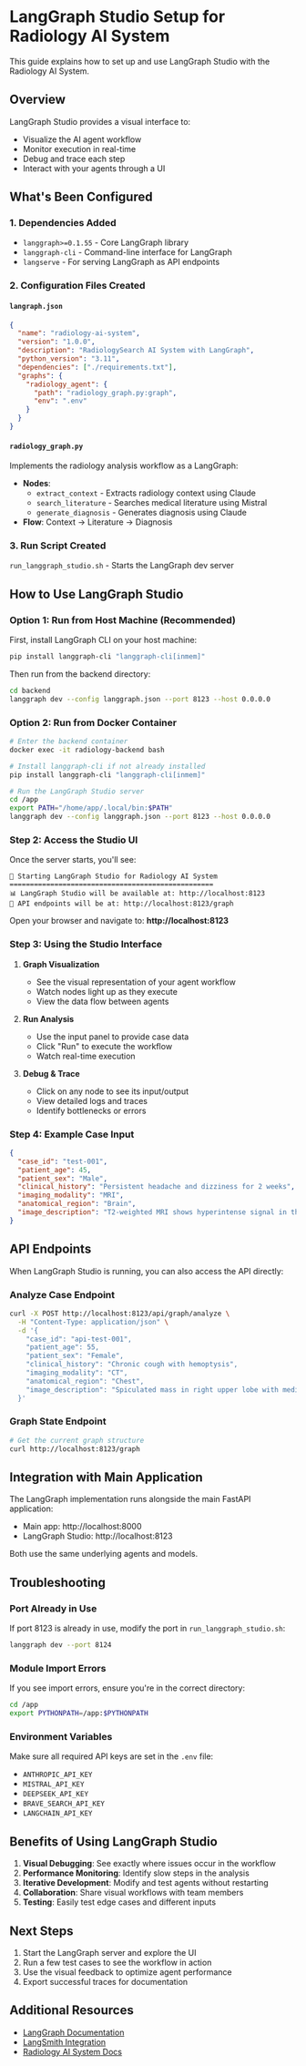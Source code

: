 # LangGraph Studio Setup for Radiology AI System

This guide explains how to set up and use LangGraph Studio with the Radiology AI System.

## Overview

LangGraph Studio provides a visual interface to:
- Visualize the AI agent workflow
- Monitor execution in real-time
- Debug and trace each step
- Interact with your agents through a UI

## What's Been Configured

### 1. **Dependencies Added**
- `langgraph>=0.1.55` - Core LangGraph library
- `langgraph-cli` - Command-line interface for LangGraph
- `langserve` - For serving LangGraph as API endpoints

### 2. **Configuration Files Created**

#### `langraph.json`
```json
{
  "name": "radiology-ai-system",
  "version": "1.0.0",
  "description": "RadiologySearch AI System with LangGraph",
  "python_version": "3.11",
  "dependencies": ["./requirements.txt"],
  "graphs": {
    "radiology_agent": {
      "path": "radiology_graph.py:graph",
      "env": ".env"
    }
  }
}
```

#### `radiology_graph.py`
Implements the radiology analysis workflow as a LangGraph:
- **Nodes**: 
  - `extract_context` - Extracts radiology context using Claude
  - `search_literature` - Searches medical literature using Mistral
  - `generate_diagnosis` - Generates diagnosis using Claude
- **Flow**: Context → Literature → Diagnosis

### 3. **Run Script Created**
`run_langgraph_studio.sh` - Starts the LangGraph dev server

## How to Use LangGraph Studio

### Option 1: Run from Host Machine (Recommended)

First, install LangGraph CLI on your host machine:
```bash
pip install langgraph-cli "langgraph-cli[inmem]"
```

Then run from the backend directory:
```bash
cd backend
langgraph dev --config langgraph.json --port 8123 --host 0.0.0.0
```

### Option 2: Run from Docker Container

```bash
# Enter the backend container
docker exec -it radiology-backend bash

# Install langgraph-cli if not already installed
pip install langgraph-cli "langgraph-cli[inmem]"

# Run the LangGraph Studio server
cd /app
export PATH="/home/app/.local/bin:$PATH"
langgraph dev --config langgraph.json --port 8123 --host 0.0.0.0
```

### Step 2: Access the Studio UI

Once the server starts, you'll see:
```
🚀 Starting LangGraph Studio for Radiology AI System
==================================================
📊 LangGraph Studio will be available at: http://localhost:8123
📝 API endpoints will be at: http://localhost:8123/graph
```

Open your browser and navigate to: **http://localhost:8123**

### Step 3: Using the Studio Interface

1. **Graph Visualization**
   - See the visual representation of your agent workflow
   - Watch nodes light up as they execute
   - View the data flow between agents

2. **Run Analysis**
   - Use the input panel to provide case data
   - Click "Run" to execute the workflow
   - Watch real-time execution

3. **Debug & Trace**
   - Click on any node to see its input/output
   - View detailed logs and traces
   - Identify bottlenecks or errors

### Step 4: Example Case Input

```json
{
  "case_id": "test-001",
  "patient_age": 45,
  "patient_sex": "Male",
  "clinical_history": "Persistent headache and dizziness for 2 weeks",
  "imaging_modality": "MRI",
  "anatomical_region": "Brain",
  "image_description": "T2-weighted MRI shows hyperintense signal in the right temporal lobe with mild mass effect"
}
```

## API Endpoints

When LangGraph Studio is running, you can also access the API directly:

### Analyze Case Endpoint
```bash
curl -X POST http://localhost:8123/api/graph/analyze \
  -H "Content-Type: application/json" \
  -d '{
    "case_id": "api-test-001",
    "patient_age": 55,
    "patient_sex": "Female",
    "clinical_history": "Chronic cough with hemoptysis",
    "imaging_modality": "CT",
    "anatomical_region": "Chest",
    "image_description": "Spiculated mass in right upper lobe with mediastinal lymphadenopathy"
  }'
```

### Graph State Endpoint
```bash
# Get the current graph structure
curl http://localhost:8123/graph
```

## Integration with Main Application

The LangGraph implementation runs alongside the main FastAPI application:
- Main app: http://localhost:8000
- LangGraph Studio: http://localhost:8123

Both use the same underlying agents and models.

## Troubleshooting

### Port Already in Use
If port 8123 is already in use, modify the port in `run_langgraph_studio.sh`:
```bash
langgraph dev --port 8124
```

### Module Import Errors
If you see import errors, ensure you're in the correct directory:
```bash
cd /app
export PYTHONPATH=/app:$PYTHONPATH
```

### Environment Variables
Make sure all required API keys are set in the `.env` file:
- `ANTHROPIC_API_KEY`
- `MISTRAL_API_KEY`
- `DEEPSEEK_API_KEY`
- `BRAVE_SEARCH_API_KEY`
- `LANGCHAIN_API_KEY`

## Benefits of Using LangGraph Studio

1. **Visual Debugging**: See exactly where issues occur in the workflow
2. **Performance Monitoring**: Identify slow steps in the analysis
3. **Iterative Development**: Modify and test agents without restarting
4. **Collaboration**: Share visual workflows with team members
5. **Testing**: Easily test edge cases and different inputs

## Next Steps

1. Start the LangGraph server and explore the UI
2. Run a few test cases to see the workflow in action
3. Use the visual feedback to optimize agent performance
4. Export successful traces for documentation

## Additional Resources

- [LangGraph Documentation](https://python.langchain.com/docs/langgraph)
- [LangSmith Integration](https://smith.langchain.com)
- [Radiology AI System Docs](./README.md)